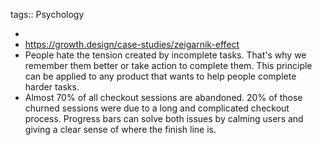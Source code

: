 tags:: Psychology

-
- https://growth.design/case-studies/zeigarnik-effect
- People hate the tension created by incomplete tasks. That's why we remember them better or take action to complete them. This principle can be applied to any product that wants to help people complete harder tasks.
- Almost 70% of all checkout sessions are abandoned. 20% of those churned sessions were due to a long and complicated checkout process. Progress bars can solve both issues by calming users and giving a clear sense of where the finish line is.